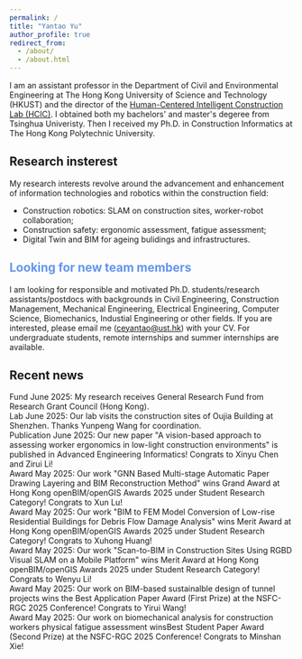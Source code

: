 ```yaml
---
permalink: /
title: "Yantao Yu"
author_profile: true
redirect_from: 
  - /about/
  - /about.html
---
```


I am an assistant professor in the Department of Civil and Environmental Engineering at The Hong Kong University of Science and Technology (HKUST) and the director of the [Human-Centered Intelligent Construction Lab (HCIC)](https://ceyantao.people.ust.hk/). I obtained both my bachelors' and master's degeree from Tsinghua Univeristy. Then I received my Ph.D. in Construction Informatics at The Hong Kong Polytechnic University. 

## Research insterest
My research interests revolve around the advancement and enhancement of information technologies and robotics within the construction field:
- Construction robotics: SLAM on construction sites, worker-robot collaboration;
- Construction safety: ergonomic assessment, fatigue assessment;
- Digital Twin and BIM for ageing bulidings and infrastructures.

## <span style="color: #6495ED;"> Looking for new team members</span>
I am looking for responsible and motivated Ph.D. students/research assistants/postdocs with backgrounds in Civil Engineering, Construction Management, Mechanical Engineering, Electrical Engineering, Computer Science, Biomechanics, Industial Engineering or other fields. 
If you are interested, please email me (ceyantao@ust.hk) with your CV. 
For undergraduate students, remote internships and summer internships are available.

## Recent news
<div class="news-item">
  <span class="category fund">Fund</span>
  June 2025: My research receives General Research Fund from Research Grant Council (Hong Kong).
</div>

<div class="news-item">
  <span class="category lab">Lab</span>
  June 2025: Our lab visits the construction sites of Oujia Building at Shenzhen. Thanks Yunpeng Wang for coordination.
</div>

<div class="news-item">
  <span class="category publication">Publication</span>
  June 2025: Our new paper "A vision-based approach to assessing worker ergonomics in low-light construction environments" is published in Advanced Engineering Informatics! Congrats to Xinyu Chen and Zirui Li!
</div>

<div class="news-item">
  <span class="category award">Award</span>
  May 2025: Our work "GNN Based Multi-stage Automatic Paper Drawing Layering and BIM Reconstruction Method" wins Grand Award at Hong Kong openBIM/openGIS Awards 2025 under Student Research Category! Congrats to Xun Lu!
</div>

<div class="news-item">
  <span class="category award">Award</span>
  May 2025: Our work "BIM to FEM Model Conversion of Low-rise Residential Buildings for Debris Flow Damage Analysis" wins Merit Award at Hong Kong openBIM/openGIS Awards 2025 under Student Research Category! Congrats to Xuhong Huang!
</div>

<div class="news-item">
  <span class="category award">Award</span>
  May 2025: Our work "Scan-to-BIM in Construction Sites Using RGBD Visual SLAM on a Mobile Platform" wins Merit Award at Hong Kong openBIM/openGIS Awards 2025 under Student Research Category! Congrats to Wenyu Li!
</div>

<div class="news-item">
  <span class="category award">Award</span>
  May 2025: Our work on BIM-based sustainalble design of tunnel projects wins the Best Application Paper Award (First Prize) at the NSFC-RGC 2025 Conference! Congrats to Yirui Wang!
</div>

<div class="news-item">
  <span class="category award">Award</span>
  May 2025: Our work on biomechanical analysis for construction workers physical fatigue assessment winsBest Student Paper Award (Second Prize)  at the NSFC-RGC 2025 Conference! Congrats to Minshan Xie!
</div>


